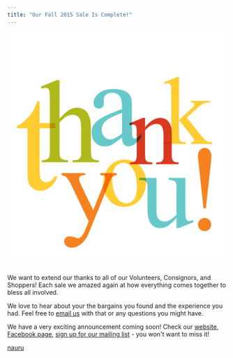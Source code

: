 ```yaml
---
title: "Our Fall 2015 Sale Is Complete!"
---
```


![](/img/blog/thank_you.png) 

We want to extend our thanks to all of our Volunteers, Consignors, and Shoppers! Each sale we amazed again at how everything comes together to bless all involved.

We love to hear about your the bargains you found and the experience you had. Feel free to [email us](mailto:info@boutiqueforaweek.com) with that or any questions you might have.

We have a very exciting announcement coming soon! Check our [website](/), [Facebook page](https://www.facebook.com/BoutiqueForAWeek?fref=ts), [sign up for our mailing list](https://www.mysalemanager.net/mal_mailsignup.aspx) - you won't want to miss it!

[nauru](http://www.concupa.com "reddit ask women")
